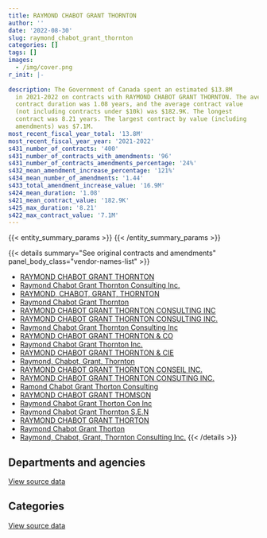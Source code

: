```yaml
---
title: RAYMOND CHABOT GRANT THORNTON
author: ''
date: '2022-08-30'
slug: raymond_chabot_grant_thornton
categories: []
tags: []
images:
  - /img/cover.png
r_init: |-
  
description: The Government of Canada spent an estimated $13.8M
  in 2021-2022 on contracts with RAYMOND CHABOT GRANT THORNTON. The average
  contract duration was 1.08 years, and the average contract value
  (not including contracts under $10k) was $182.9K. The longest
  contract was 8.21 years. The largest contract by value (including
  amendments) was $7.1M.
most_recent_fiscal_year_total: '13.8M'
most_recent_fiscal_year_year: '2021-2022'
s431_number_of_contracts: '400'
s431_number_of_contracts_with_amendments: '96'
s431_number_of_contracts_amendments_percentage: '24%'
s432_mean_amendment_increase_percentage: '121%'
s434_mean_number_of_amendments: '1.44'
s433_total_amendment_increase_value: '16.9M'
s424_mean_duration: '1.08'
s421_mean_contract_value: '182.9K'
s425_max_duration: '8.21'
s422_max_contract_value: '7.1M'
---
```


<script src="/rmarkdown-libs/htmlwidgets/htmlwidgets.js"></script>
<link href="/rmarkdown-libs/datatables-css/datatables-crosstalk.css" rel="stylesheet" />
<script src="/rmarkdown-libs/datatables-binding/datatables.js"></script>
<script src="/rmarkdown-libs/jquery/jquery-3.6.0.min.js"></script>
<link href="/rmarkdown-libs/dt-core-bootstrap/css/dataTables.bootstrap.min.css" rel="stylesheet" />
<link href="/rmarkdown-libs/dt-core-bootstrap/css/dataTables.bootstrap.extra.css" rel="stylesheet" />
<script src="/rmarkdown-libs/dt-core-bootstrap/js/jquery.dataTables.min.js"></script>
<script src="/rmarkdown-libs/dt-core-bootstrap/js/dataTables.bootstrap.min.js"></script>
<link href="/rmarkdown-libs/crosstalk/css/crosstalk.min.css" rel="stylesheet" />
<script src="/rmarkdown-libs/crosstalk/js/crosstalk.min.js"></script>
<script src="/rmarkdown-libs/htmlwidgets/htmlwidgets.js"></script>
<link href="/rmarkdown-libs/datatables-css/datatables-crosstalk.css" rel="stylesheet" />
<script src="/rmarkdown-libs/datatables-binding/datatables.js"></script>
<script src="/rmarkdown-libs/jquery/jquery-3.6.0.min.js"></script>
<link href="/rmarkdown-libs/dt-core-bootstrap/css/dataTables.bootstrap.min.css" rel="stylesheet" />
<link href="/rmarkdown-libs/dt-core-bootstrap/css/dataTables.bootstrap.extra.css" rel="stylesheet" />
<script src="/rmarkdown-libs/dt-core-bootstrap/js/jquery.dataTables.min.js"></script>
<script src="/rmarkdown-libs/dt-core-bootstrap/js/dataTables.bootstrap.min.js"></script>
<link href="/rmarkdown-libs/crosstalk/css/crosstalk.min.css" rel="stylesheet" />
<script src="/rmarkdown-libs/crosstalk/js/crosstalk.min.js"></script>

{{< entity_summary_params >}}
{{< /entity_summary_params >}}

{{< details summary="See original contracts and amendments" panel_body_class="vendor-names-list" >}}
- [RAYMOND CHABOT GRANT THORNTON](https://search.open.canada.ca/en/ct/?sort=contract_value_f%20desc&page=1&search_text=%22RAYMOND%20CHABOT%20GRANT%20THORNTON%22)
- [Raymond Chabot Grant Thornton Consulting Inc.](https://search.open.canada.ca/en/ct/?sort=contract_value_f%20desc&page=1&search_text=%22Raymond%20Chabot%20Grant%20Thornton%20Consulting%20Inc.%22)
- [RAYMOND, CHABOT, GRANT, THORNTON](https://search.open.canada.ca/en/ct/?sort=contract_value_f%20desc&page=1&search_text=%22RAYMOND%2c%20CHABOT%2c%20GRANT%2c%20THORNTON%22)
- [Raymond Chabot Grant Thornton](https://search.open.canada.ca/en/ct/?sort=contract_value_f%20desc&page=1&search_text=%22Raymond%20Chabot%20Grant%20Thornton%22)
- [RAYMOND CHABOT GRANT THORNTON CONSULTING INC](https://search.open.canada.ca/en/ct/?sort=contract_value_f%20desc&page=1&search_text=%22RAYMOND%20CHABOT%20GRANT%20THORNTON%20CONSULTING%20INC%22)
- [RAYMOND CHABOT GRANT THORNTON CONSULTING INC.](https://search.open.canada.ca/en/ct/?sort=contract_value_f%20desc&page=1&search_text=%22RAYMOND%20CHABOT%20GRANT%20THORNTON%20CONSULTING%20INC.%22)
- [Raymond Chabot Grant Thornton Consulting Inc](https://search.open.canada.ca/en/ct/?sort=contract_value_f%20desc&page=1&search_text=%22Raymond%20Chabot%20Grant%20Thornton%20Consulting%20Inc%22)
- [RAYMOND CHABOT GRANT THORNTON & CO](https://search.open.canada.ca/en/ct/?sort=contract_value_f%20desc&page=1&search_text=%22RAYMOND%20CHABOT%20GRANT%20THORNTON%20%26%20CO%22)
- [Raymond Chabot Grant Thornton Inc.](https://search.open.canada.ca/en/ct/?sort=contract_value_f%20desc&page=1&search_text=%22Raymond%20Chabot%20Grant%20Thornton%20Inc.%22)
- [RAYMOND CHABOT GRANT THORNTON & CIE](https://search.open.canada.ca/en/ct/?sort=contract_value_f%20desc&page=1&search_text=%22RAYMOND%20CHABOT%20GRANT%20THORNTON%20%26%20CIE%22)
- [Raymond, Chabot, Grant, Thornton](https://search.open.canada.ca/en/ct/?sort=contract_value_f%20desc&page=1&search_text=%22Raymond%2c%20Chabot%2c%20Grant%2c%20Thornton%22)
- [RAYMOND CHABOT GRANT THORNTON CONSEIL INC.](https://search.open.canada.ca/en/ct/?sort=contract_value_f%20desc&page=1&search_text=%22RAYMOND%20CHABOT%20GRANT%20THORNTON%20CONSEIL%20INC.%22)
- [RAYMOND CHABOT GRANT THORNTON CONSUTING INC.](https://search.open.canada.ca/en/ct/?sort=contract_value_f%20desc&page=1&search_text=%22RAYMOND%20CHABOT%20GRANT%20THORNTON%20CONSUTING%20INC.%22)
- [Ramond Chabot Grant Thorton Consulting](https://search.open.canada.ca/en/ct/?sort=contract_value_f%20desc&page=1&search_text=%22Ramond%20Chabot%20Grant%20Thorton%20Consulting%22)
- [RAYMOND CHABOT GRANT THOMSON](https://search.open.canada.ca/en/ct/?sort=contract_value_f%20desc&page=1&search_text=%22RAYMOND%20CHABOT%20GRANT%20THOMSON%22)
- [Raymond Chabot Grant Thorton Con Inc](https://search.open.canada.ca/en/ct/?sort=contract_value_f%20desc&page=1&search_text=%22Raymond%20Chabot%20Grant%20Thorton%20Con%20Inc%22)
- [Raymond Chabot Grant Thornton S.E.N](https://search.open.canada.ca/en/ct/?sort=contract_value_f%20desc&page=1&search_text=%22Raymond%20Chabot%20Grant%20Thornton%20S.E.N%22)
- [RAYMOND CHABOT GRANT THORTON](https://search.open.canada.ca/en/ct/?sort=contract_value_f%20desc&page=1&search_text=%22RAYMOND%20CHABOT%20GRANT%20THORTON%22)
- [Raymond Chabot Grant Thorton](https://search.open.canada.ca/en/ct/?sort=contract_value_f%20desc&page=1&search_text=%22Raymond%20Chabot%20Grant%20Thorton%22)
- [Raymond, Chabot, Grant, Thornton Consulting Inc.](https://search.open.canada.ca/en/ct/?sort=contract_value_f%20desc&page=1&search_text=%22Raymond%2c%20Chabot%2c%20Grant%2c%20Thornton%20Consulting%20Inc.%22)
{{< /details >}}

## Departments and agencies

<div id="htmlwidget-1" style="width:100%;height:auto;" class="datatables html-widget"></div>
<script type="application/json" data-for="htmlwidget-1">{"x":{"style":"bootstrap","filter":"none","vertical":false,"data":[["<a href=\"/departments/aafc-aac/\">Agriculture and Agri-Food Canada<\/a>","<a href=\"/departments/aandc-aadnc/\">Crown-Indigenous Relations and Northern Affairs Canada<\/a>","<a href=\"/departments/acoa-apeca/\">Atlantic Canada Opportunities Agency<\/a>","<a href=\"/departments/atssc-scdata/\">Administrative Tribunals Support Service of Canada<\/a>","<a href=\"/departments/cas-satj/\">Courts Administration Service<\/a>","<a href=\"/departments/cbsa-asfc/\">Canada Border Services Agency<\/a>","<a href=\"/departments/cer-rec/\">Canada Energy Regulator<\/a>","<a href=\"/departments/cfia-acia/\">Canadian Food Inspection Agency<\/a>","<a href=\"/departments/cgc-ccg/\">Canadian Grain Commission<\/a>","<a href=\"/departments/cihr-irsc/\">Canadian Institutes of Health Research<\/a>","<a href=\"/departments/cnsc-ccsn/\">Canadian Nuclear Safety Commission<\/a>","<a href=\"/departments/csc-scc/\">Correctional Service of Canada<\/a>","<a href=\"/departments/dfatd-maecd/\">Global Affairs Canada<\/a>","<a href=\"/departments/dfo-mpo/\">Fisheries and Oceans Canada<\/a>","<a href=\"/departments/dnd-mdn/\">National Defence<\/a>","<a href=\"/departments/ec/\">Environment and Climate Change Canada<\/a>","<a href=\"/departments/elections/\">Elections Canada<\/a>","<a href=\"/departments/esdc-edsc/\">Employment and Social Development Canada<\/a>","<a href=\"/departments/fcac-acfc/\">Financial Consumer Agency of Canada<\/a>","<a href=\"/departments/fin/\">Department of Finance Canada<\/a>","<a href=\"/departments/hc-sc/\">Health Canada<\/a>","<a href=\"/departments/iaac-aeic/\">Impact Assessment Agency of Canada<\/a>","<a href=\"/departments/ic/\">Innovation, Science and Economic Development Canada<\/a>","<a href=\"/departments/infc/\">Infrastructure Canada<\/a>","<a href=\"/departments/isc-sac/\">Indigenous Services Canada<\/a>","<a href=\"/departments/jus/\">Department of Justice Canada<\/a>","<a href=\"/departments/nbc-ccbn/\">The National Battlefields Commission<\/a>","<a href=\"/departments/nrc-cnrc/\">National Research Council Canada<\/a>","<a href=\"/departments/nrcan-rncan/\">Natural Resources Canada<\/a>","<a href=\"/departments/nserc-crsng/\">Natural Sciences and Engineering Research Council of Canada<\/a>","<a href=\"/departments/oag-bvg/\">Office of the Auditor General of Canada<\/a>","<a href=\"/departments/ocol-clo/\">Office of the Commissioner of Official Languages<\/a>","<a href=\"/departments/oic-ci/\">Office of the Information Commissioner of Canada<\/a>","<a href=\"/departments/opc-cpvp/\">Office of the Privacy Commissioner of Canada<\/a>","<a href=\"/departments/osfi-bsif/\">Office of the Superintendent of Financial Institutions Canada<\/a>","<a href=\"/departments/pc/\">Parks Canada<\/a>","<a href=\"/departments/pch/\">Canadian Heritage<\/a>","<a href=\"/departments/pco-bcp/\">Privy Council Office<\/a>","<a href=\"/departments/phac-aspc/\">Public Health Agency of Canada<\/a>","<a href=\"/departments/polar-polaire/\">Polar Knowledge Canada<\/a>","<a href=\"/departments/ppsc-sppc/\">Public Prosecution Service of Canada<\/a>","<a href=\"/departments/ps-sp/\">Public Safety Canada<\/a>","<a href=\"/departments/pwgsc-tpsgc/\">Public Services and Procurement Canada<\/a>","<a href=\"/departments/rcmp-grc/\">Royal Canadian Mounted Police<\/a>","<a href=\"/departments/ssc-spc/\">Shared Services Canada<\/a>","<a href=\"/departments/statcan/\">Statistics Canada<\/a>","<a href=\"/departments/tc/\">Transport Canada<\/a>","<a href=\"/departments/vac-acc/\">Veterans Affairs Canada<\/a>","<a href=\"/departments/wage/\">Department for Women and Gender Equality<\/a>"],[null,854151.44,19464.9,81338.06,24789.38,430708.38,25000,null,51305.87,null,24577.5,null,1170452.13,null,null,141721.06,2246888.16,null,431856.34,null,206640.26,null,996765.38,244911.72,177600.61,96526.25,null,null,97346.87,23672.01,102154.39,149729.51,68783.79,9772.88,221123.18,null,481582.77,24577.5,211207.75,null,37752.27,730278.77,401372.39,null,168548.09,null,180050.17,725570.54,null],[null,985910.06,19550,null,30510,2155271.2,40687.5,81360,51446.44,24916.5,38137.5,null,1250146.78,9968.59,20832.22,56610.81,2253044.02,null,null,null,207206.4,null,17797.5,218260.52,null,197444.01,null,null,188447.12,35313.99,159101.12,214686.77,null,null,102503.17,null,302192.41,45200,86282.34,69071.11,38307,1272400.65,613030.16,39550,98819.97,null,172905.33,870140.81,null],[null,854151.44,null,null,9048.31,1038081.07,null,null,8574.41,null,65229.25,null,1316150.85,29706.41,409955.74,null,1639403.89,45987.23,null,13242.19,221570.69,95048.23,69492.91,34608.73,170162.87,236955.75,null,56679.15,588523.42,null,166764.14,250489.46,null,30329.7,109090.2,47356.69,381917.34,null,null,97716.89,38137.5,1340098.67,717170.41,null,39324,null,113522.63,892775.88,null],[263799.87,1277351.76,30321.88,null,30106.19,118676.91,26250,null,null,26709.09,22734.52,24169.44,1139049.7,null,525158.66,63667.96,1614396.83,203975.6,null,135070.31,45524.57,null,257398.47,970027.84,286948.32,236955.75,61972,178767.65,713599.18,null,128012.82,165116.97,null,95869.73,86098.07,158318.42,555945.45,null,462110.01,null,38985,1303337.53,1230705.6,33900,null,485900,null,825936.62,17330.38]],"container":"<table class=\"table table-striped table-hover row-border order-column display\">\n  <thead>\n    <tr>\n      <th>Department<\/th>\n      <th>2018-2019<\/th>\n      <th>2019-2020<\/th>\n      <th>2020-2021<\/th>\n      <th>2021-2022<\/th>\n    <\/tr>\n  <\/thead>\n<\/table>","options":{"order":[[4,"desc"]],"pageLength":10,"autoWidth":true,"columnDefs":[{"targets":1,"render":"function(data, type, row, meta) {\n    return type !== 'display' ? data : DTWidget.formatCurrency(data, \"$\", 2, 3, \",\", \".\", true, null);\n  }"},{"targets":2,"render":"function(data, type, row, meta) {\n    return type !== 'display' ? data : DTWidget.formatCurrency(data, \"$\", 2, 3, \",\", \".\", true, null);\n  }"},{"targets":3,"render":"function(data, type, row, meta) {\n    return type !== 'display' ? data : DTWidget.formatCurrency(data, \"$\", 2, 3, \",\", \".\", true, null);\n  }"},{"targets":4,"render":"function(data, type, row, meta) {\n    return type !== 'display' ? data : DTWidget.formatCurrency(data, \"$\", 2, 3, \",\", \".\", true, null);\n  }"},{"width":"16%","targets":[1,2,3,4]},{"className":"dt-right","targets":[1,2,3,4]}],"orderClasses":false}},"evals":["options.columnDefs.0.render","options.columnDefs.1.render","options.columnDefs.2.render","options.columnDefs.3.render"],"jsHooks":[]}</script>
<p class="text-right">
<a href="https://github.com/GoC-Spending/contracts-data/tree/main/data/out/vendors/raymond_chabot_grant_thornton/summary_by_fiscal_year_by_department.csv" class="source-data-link btn btn-link">View source data</a>
</p>

## Categories

<div id="htmlwidget-2" style="width:100%;height:auto;" class="datatables html-widget"></div>
<script type="application/json" data-for="htmlwidget-2">{"x":{"style":"bootstrap","filter":"none","vertical":false,"data":[["<a href=\"/categories/other/\">(Other)<\/a>","<a href=\"/categories/professional_services/\">Professional services<\/a>","<a href=\"/categories/information_technology/\">Information technology<\/a>","<a href=\"/categories/travel/\">Travel<\/a>","<a href=\"/categories/human_capital/\">Human capital<\/a>"],[null,10614965.26,190523.14,52731.92,null],[18645,10898291.36,1027556.38,22559.25,null],[null,10113651.44,1013614.58,null,null],[null,13790938.74,15360.39,null,33900]],"container":"<table class=\"table table-striped table-hover row-border order-column display\">\n  <thead>\n    <tr>\n      <th>Category<\/th>\n      <th>2018-2019<\/th>\n      <th>2019-2020<\/th>\n      <th>2020-2021<\/th>\n      <th>2021-2022<\/th>\n    <\/tr>\n  <\/thead>\n<\/table>","options":{"order":[[4,"desc"]],"dom":"t","pageLength":30,"autoWidth":true,"columnDefs":[{"targets":1,"render":"function(data, type, row, meta) {\n    return type !== 'display' ? data : DTWidget.formatCurrency(data, \"$\", 2, 3, \",\", \".\", true, null);\n  }"},{"targets":2,"render":"function(data, type, row, meta) {\n    return type !== 'display' ? data : DTWidget.formatCurrency(data, \"$\", 2, 3, \",\", \".\", true, null);\n  }"},{"targets":3,"render":"function(data, type, row, meta) {\n    return type !== 'display' ? data : DTWidget.formatCurrency(data, \"$\", 2, 3, \",\", \".\", true, null);\n  }"},{"targets":4,"render":"function(data, type, row, meta) {\n    return type !== 'display' ? data : DTWidget.formatCurrency(data, \"$\", 2, 3, \",\", \".\", true, null);\n  }"},{"width":"16%","targets":[1,2,3,4]},{"className":"dt-right","targets":[1,2,3,4]}],"orderClasses":false,"lengthMenu":[10,25,30,50,100]}},"evals":["options.columnDefs.0.render","options.columnDefs.1.render","options.columnDefs.2.render","options.columnDefs.3.render"],"jsHooks":[]}</script>
<p class="text-right">
<a href="https://github.com/GoC-Spending/contracts-data/tree/main/data/out/vendors/raymond_chabot_grant_thornton/summary_by_fiscal_year_by_category.csv" class="source-data-link btn btn-link">View source data</a>
</p>
